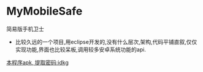 # MyMobileSafe
简易版手机卫士

* 比较久远的一个项目,用eclipse开发的,没有什么层次,架构,代码平铺直叙,仅仅实现功能,界面也比较呆板,调用较多安卓系统功能的api.


[本程序apk, 提取密码:idkg][1]

[1]: http://pan.baidu.com/s/1eShQSLG